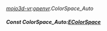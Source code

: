 _[mojo3d-vr](../../modules/mojo3d-vr/mojo3d-vr-module.md):[openvr](openvr:).ColorSpace\_Auto_
##### Const ColorSpace\_Auto:[EColorSpace](../../modules/mojo3d-vr/openvr-ecolorspace.md)

